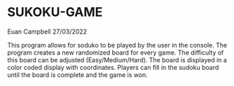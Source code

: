 # SUKOKU-GAME

Euan Campbell 27/03/2022

This program allows for soduko to be played by the user in the console.
The program creates a new randomized board for every game.
The difficulty of this board can be adjusted (Easy/Medium/Hard).
The board is displayed in a color coded display with coordinates.
Players can fill in the sudoku board until the board is complete and the game is won.
